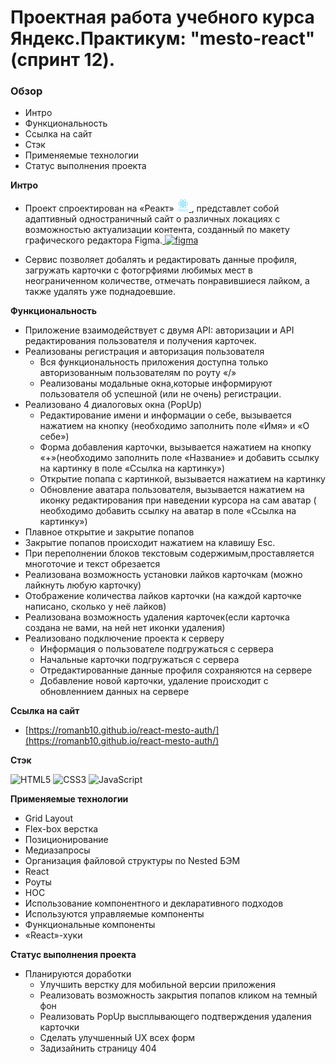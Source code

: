 # Проектная работа учебного курса Яндекс.Практикум: "mesto-react" (спринт 12).

### Обзор

* Интро
* Функциональность
* Ссылка на сайт
* Стэк
* Применяемые технологии
* Статус выполнения проекта

**Интро**
* <p align="left"> Проект спроектирован на «Реакт» <a href="https://reactjs.org/" target="_blank" rel="noreferrer"> <img src="https://raw.githubusercontent.com/devicons/devicon/master/icons/react/react-original-wordmark.svg" alt="react" width="20" height="20"/> </a>, представлет собой адаптивный одностраничный сайт о различных локациях с возможностью актуализации контента, созданный по макету графического редактора Figma.<a href="https://www.figma.com/" target="_blank" rel="noreferrer"> <img src="https://www.vectorlogo.zone/logos/figma/figma-icon.svg" alt="figma" width="20" height="20"/> </a></p>
* Сервис позволяет добалять и редактировать данные профиля, загружать карточки с фотогрфиями любимых мест в неограниченном количестве, отмечать понравившиеся лайком, а также удалять уже поднадоевшие.

**Функциональность**
  - Приложение взаимодействует с двумя API: авторизации и API редактирования пользователя и получения карточек.
  - Реализованы регистрация и авторизация пользователя
     - Вся функциональность приложения доступна только авторизованным пользователям по роуту «/»
     - Реализованы модальные окна,которые информируют пользователя об успешной (или не очень) регистрации.
  - Реализовано 4 диалоговых окна (PopUp)
      - Редактирование имени и информации о себе, вызывается нажатием на кнопку (необходимо заполнить поле «Имя» и «О себе»)
      - Форма добавления карточки, вызывается нажатием на кнопку «+»(необходимо заполнить поле «Название» и добавить ссылку на картинку в поле «Ссылка на картинку»)
      - Открытие попапа с картинкой, вызывается нажатием на картинку
      - Обновление аватара пользователя, вызывается нажатием на иконку редактирования при наведении курсора на сам аватар ( необходимо добавить ссылку на аватар в поле «Ссылка на картинку»)
  - Плавное открытие и закрытие попапов
  - Закрытие попапов происходит нажатием на клавишу Esc.
  - При переполнении блоков текстовым содержимым,проставляется многоточие и текст обрезается
  - Реализована возможность установки лайков карточкам (можно лайкнуть любую карточку)
  - Отображение количества лайков карточки (на каждой карточке написано, сколько у неё лайков)
  - Реализована возможность удаления карточек(если карточка создана не вами, на ней нет иконки удаления)
  - Реализовано подключение проекта к серверу
      - Информация о пользователе подгружаться с сервера
      - Начальные карточки подгружаться с сервера
      - Отредактированные данные профиля сохраняются на сервере
      - Добавление новой карточки, удаление происходит с обновленнием данных на сервере

**Ссылка на сайт**
* [https://romanb10.github.io/react-mesto-auth/](https://romanb10.github.io/react-mesto-auth/)

**Стэк**

![HTML5](https://img.shields.io/badge/html5-%23E34F26.svg?style=for-the-badge&logo=html5&logoColor=white)
![CSS3](https://img.shields.io/badge/css3-%231572B6.svg?style=for-the-badge&logo=css3&logoColor=white)
![JavaScript](https://img.shields.io/badge/javascript-%23323330.svg?style=for-the-badge&logo=javascript&logoColor=%23F7DF1E)

**Применяемые технологии**
* Grid Layout
* Flex-box верстка
* Позиционирование
* Медиазапросы
* Организация файловой структуры по Nested БЭМ
* React
* Роуты
* HOC
* Использование компонентного и декларативного подходов
* Используются управляемые компоненты
* Функциональные компоненты
* «React»-хуки

**Статус выполнения проекта**
* Планируются доработки
    - Улучшить верстку для мобильной версии приложения 
    - Реализовать возможность закрытия попапов кликом на темный фон
    - Реализовать PopUp высплывающего подтверждения удаления карточки
    - Сделать улучшенный UX всех форм
    - Задизайнить страницу 404
